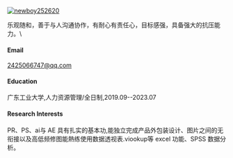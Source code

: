 

[![newboy252620](https://img.shields.io/badge/senli1073-github-blue?logo=github)](https://github.com/newboy252620)

乐观随和，善于与人沟通协作，有耐心有责任心，目标感强，具备强大的抗压能力。\


#### Email
2425066747@qq.com

#### Education
广东工业大学,人力资源管理/全日制,2019.09--2023.07

#### Research Interests
PR、PS、ai与 AE 具有扎实的基本功,能独立完成产品外包装设计、图片之间的无衔接以及高低频修图能熱练使用数据透视表.viookup等 excel 功能、SPSS 数据分析。

